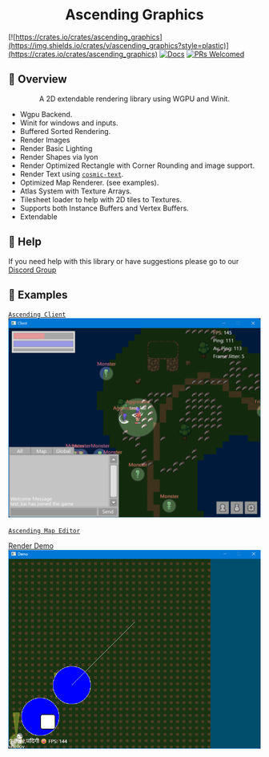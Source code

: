 <h1 align="center">
Ascending Graphics
</h1>

[![https://crates.io/crates/ascending_graphics](https://img.shields.io/crates/v/ascending_graphics?style=plastic)](https://crates.io/crates/ascending_graphics)
[![Docs](https://docs.rs/ascending_graphics/badge.svg)](https://docs.rs/ascending_graphics)
[![PRs Welcomed](https://img.shields.io/badge/PRs-welcome-brightgreen.svg?style=flat-square)](http://makeapullrequest.com)

## 📑 Overview

<p align="center">
    A 2D extendable rendering library using WGPU and Winit.
</p>

- Wgpu Backend.
- Winit for windows and inputs.
- Buffered Sorted Rendering. 
- Render Images
- Render Basic Lighting
- Render Shapes via lyon
- Render Optimized Rectangle with Corner Rounding and image support.
- Render Text using [`cosmic-text`](https://crates.io/crates/cosmic-text).
- Optimized Map Renderer. (see examples).
- Atlas System with Texture Arrays.
- Tilesheet loader to help with 2D tiles to Textures.
- Supports both Instance Buffers and Vertex Buffers.
- Extendable

## 🚨 Help

If you need help with this library or have suggestions please go to our [Discord Group](https://discord.gg/gVXNDwpS3Z)

## 🔎 Examples

[`Ascending Client`](https://github.com/AscendingCreations/AscendingClient)
![Client showcase](../images/client.png)

[`Ascending Map Editor`](https://github.com/AscendingCreations/AscendingMapEditor)

[Render Demo](https://github.com/AscendingCreations/render_demo)
![Demo showcase](../images/demo.png)